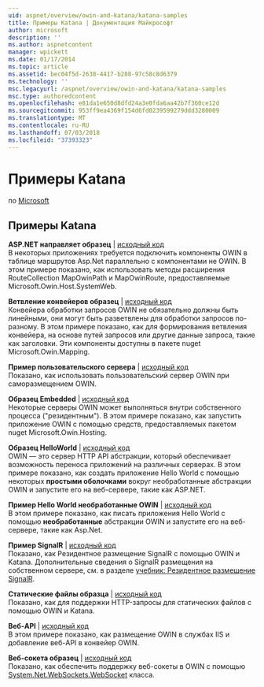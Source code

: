 ```yaml
---
uid: aspnet/overview/owin-and-katana/katana-samples
title: Примеры Katana | Документация Майкрософт
author: microsoft
description: ''
ms.author: aspnetcontent
manager: wpickett
ms.date: 01/17/2014
ms.topic: article
ms.assetid: bec04f5d-2638-4417-b288-97c58c8d6379
ms.technology: ''
msc.legacyurl: /aspnet/overview/owin-and-katana/katana-samples
msc.type: authoredcontent
ms.openlocfilehash: e81da1e650d8dfd24a3e0fda6aa42b7f360ce12d
ms.sourcegitcommit: 953ff9ea4369f154d6fd0239599279ddd3280009
ms.translationtype: MT
ms.contentlocale: ru-RU
ms.lasthandoff: 07/03/2018
ms.locfileid: "37393323"
---
```

<a name="katana-samples"></a>Примеры Katana
====================
по [Microsoft](https://github.com/microsoft)

## <a name="katana-samples"></a>Примеры Katana

**ASP.NET направляет образец** | [исходный код](http://aspnet.codeplex.com/sourcecontrol/latest#Samples/Katana/AspNetRoutes/ReadMe.txt)  
В некоторых приложениях требуется подключить компоненты OWIN в таблице маршрутов Asp.Net параллельно с компонентами не OWIN. В этом примере показано, как использовать методы расширения RouteCollection MapOwinPath и MapOwinRoute, предоставляемые Microsoft.Owin.Host.SystemWeb.

**Ветвление конвейеров образец** | [исходный код](http://aspnet.codeplex.com/sourcecontrol/latest#Samples/Katana/BranchingPipelines/ReadMe.txt)  
Конвейера обработки запросов OWIN не обязательно должны быть линейными, они могут быть разветвлены для обработки запросов по-разному. В этом примере показано, как для формирования ветвления конвейера, на основе путей запросов или другие данные запроса, такие как заголовки. Эти компоненты доступны в пакете nuget Microsoft.Owin.Mapping.

**Пример пользовательского сервера** | [исходный код](http://aspnet.codeplex.com/sourcecontrol/latest#Samples/Katana/CustomServer/MyCustomServer/CustomServer.cs)   
Показано, как использовать пользовательский сервер OWIN при саморазмещением OWIN.

**Образец Embedded** | [исходный код](http://aspnet.codeplex.com/sourcecontrol/latest#Samples/Katana/Embedded/ReadMe.txt)  
Некоторые серверы OWIN может выполняться внутри собственного процесса (&quot;резидентным&quot;). В этом примере показано, как запустить приложение OWIN с помощью средств, предоставляемых пакетом nuget Microsoft.Owin.Hosting.

**Образец HelloWorld** | [исходный код](http://aspnet.codeplex.com/sourcecontrol/latest#Samples/Katana/HelloWorld/ReadMe.txt)  
OWIN — это сервер HTTP API абстракции, который обеспечивает возможность переноса приложений на различных серверах. В этом примере показано, как создать приложение Hello World с помощью некоторых **простыми оболочками** вокруг необработанные абстракции OWIN и запустите его на веб-сервере, такие как ASP.NET.

**Пример Hello World необработанные OWIN** | [исходный код](http://aspnet.codeplex.com/sourcecontrol/latest#Samples/Katana/HelloWorldRawOwin/ReadMe.txt)  
В этом примере показано, как писать приложения Hello World с помощью **необработанные** абстракции OWIN и запустите его на веб-сервере, такие как Asp.Net.

**Пример SignalR** | [исходный код](http://aspnet.codeplex.com/sourcecontrol/latest#Samples/Katana/SignalR/Program.cs)  
Показано, как Резидентное размещение SignalR с помощью OWIN и Katana. Дополнительные сведения о SignalR размещения на собственном сервере, см. в разделе [учебник: Резидентное размещение SignalR](../../../signalr/overview/deployment/tutorial-signalr-self-host.md).

**Статические файлы образца** | [исходный код](http://aspnet.codeplex.com/sourcecontrol/latest#Samples/Katana/StaticFilesSample/Startup.cs)   
Показано, как для поддержки HTTP-запросы для статических файлов с помощью OWIN и Katana.

**Веб-API** | [исходный код](http://aspnet.codeplex.com/sourcecontrol/latest#Samples/Katana/WebApi/ReadMe.txt)   
В этом примере показано, как размещение OWIN в службах IIS и добавление веб-API в конвейер OWIN.

**Веб-сокета образец** | [исходный код](http://aspnet.codeplex.com/sourcecontrol/latest#Samples/Katana/WebSocketSample/WebSocketServer/Startup.cs)   
Показано, как обеспечить поддержку веб-сокеты в OWIN с помощью [System.Net.WebSockets.WebSocket](https://msdn.microsoft.com/library/system.net.websockets.websocket(v=vs.110).aspx) класса.
